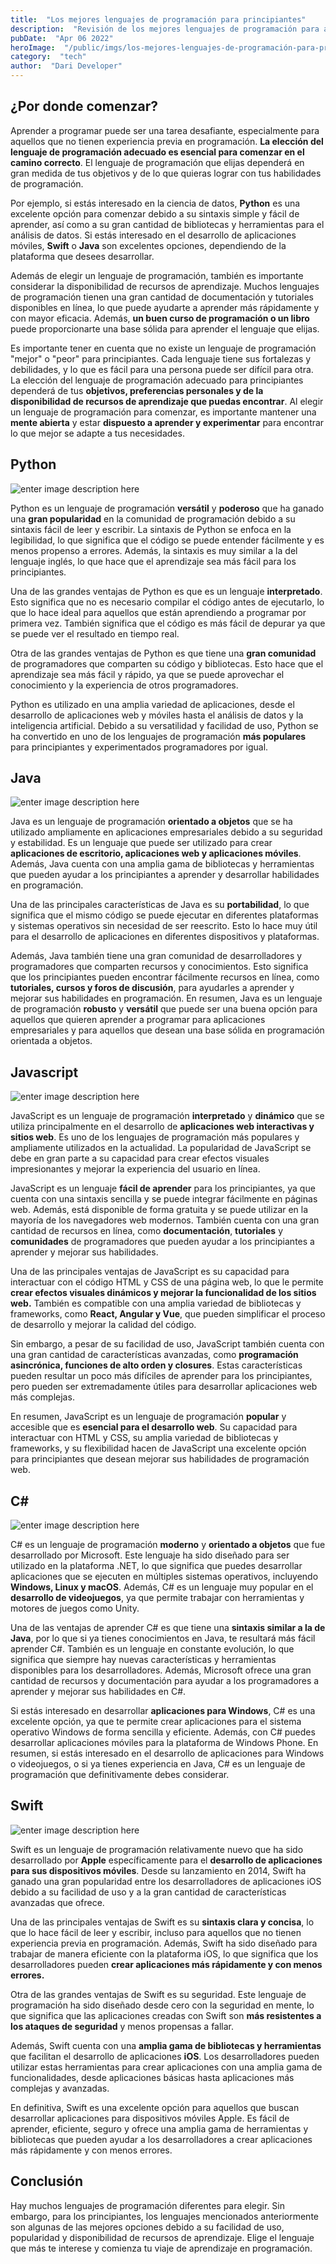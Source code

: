 ```yaml
---
title:  "Los mejores lenguajes de programación para principiantes"
description:  "Revisión de los mejores lenguajes de programación para aprender a programar, considerando sus principales ventaja"
pubDate:  "Apr 06 2022"
heroImage:  "/public/imgs/los-mejores-lenguajes-de-programación-para-principiantes/introduccion.jpg"
category:  "tech"
author:  "Dari Developer"
---
```


## ¿Por donde comenzar?

Aprender a programar puede ser una tarea desafiante, especialmente para aquellos que no tienen experiencia previa en programación. **La elección del lenguaje de programación adecuado es esencial para comenzar en el camino correcto**. El lenguaje de programación que elijas dependerá en gran medida de tus objetivos y de lo que quieras lograr con tus habilidades de programación.

Por ejemplo, si estás interesado en la ciencia de datos, **Python** es una excelente opción para comenzar debido a su sintaxis simple y fácil de aprender, así como a su gran cantidad de bibliotecas y herramientas para el análisis de datos. Si estás interesado en el desarrollo de aplicaciones móviles, **Swift** o **Java** son excelentes opciones, dependiendo de la plataforma que desees desarrollar.

Además de elegir un lenguaje de programación, también es importante considerar la disponibilidad de recursos de aprendizaje. Muchos lenguajes de programación tienen una gran cantidad de documentación y tutoriales disponibles en línea, lo que puede ayudarte a aprender más rápidamente y con mayor eficacia. Además, **un buen curso de programación o un libro** puede proporcionarte una base sólida para aprender el lenguaje que elijas.

Es importante tener en cuenta que no existe un lenguaje de programación "mejor" o "peor" para principiantes. Cada lenguaje tiene sus fortalezas y debilidades, y lo que es fácil para una persona puede ser difícil para otra. La elección del lenguaje de programación adecuado para principiantes dependerá de tus **objetivos, preferencias personales y de la disponibilidad de recursos de aprendizaje que puedas encontrar**. Al elegir un lenguaje de programación para comenzar, es importante mantener una **mente abierta** y estar **dispuesto a aprender y experimentar** para encontrar lo que mejor se adapte a tus necesidades.

## Python

![enter image description here](/public/imgs/los-mejores-lenguajes-de-programación-para-principiantes/python.jpg)

Python es un lenguaje de programación **versátil** y **poderoso** que ha ganado una **gran popularidad** en la comunidad de programación debido a su sintaxis fácil de leer y escribir. La sintaxis de Python se enfoca en la legibilidad, lo que significa que el código se puede entender fácilmente y es menos propenso a errores. Además, la sintaxis es muy similar a la del lenguaje inglés, lo que hace que el aprendizaje sea más fácil para los principiantes.

Una de las grandes ventajas de Python es que es un lenguaje **interpretado**. Esto significa que no es necesario compilar el código antes de ejecutarlo, lo que lo hace ideal para aquellos que están aprendiendo a programar por primera vez. También significa que el código es más fácil de depurar ya que se puede ver el resultado en tiempo real.

Otra de las grandes ventajas de Python es que tiene una **gran comunidad** de programadores que comparten su código y bibliotecas. Esto hace que el aprendizaje sea más fácil y rápido, ya que se puede aprovechar el conocimiento y la experiencia de otros programadores.

Python es utilizado en una amplia variedad de aplicaciones, desde el desarrollo de aplicaciones web y móviles hasta el análisis de datos y la inteligencia artificial. Debido a su versatilidad y facilidad de uso, Python se ha convertido en uno de los lenguajes de programación **más populares** para principiantes y experimentados programadores por igual.

## Java

![enter image description here](/public/imgs/los-mejores-lenguajes-de-programación-para-principiantes/java.jpg)

Java es un lenguaje de programación **orientado a objetos** que se ha utilizado ampliamente en aplicaciones empresariales debido a su seguridad y estabilidad. Es un lenguaje que puede ser utilizado para crear **aplicaciones de escritorio, aplicaciones web y aplicaciones móviles**. Además, Java cuenta con una amplia gama de bibliotecas y herramientas que pueden ayudar a los principiantes a aprender y desarrollar habilidades en programación.

Una de las principales características de Java es su **portabilidad**, lo que significa que el mismo código se puede ejecutar en diferentes plataformas y sistemas operativos sin necesidad de ser reescrito. Esto lo hace muy útil para el desarrollo de aplicaciones en diferentes dispositivos y plataformas.

Además, Java también tiene una gran comunidad de desarrolladores y programadores que comparten recursos y conocimientos. Esto significa que los principiantes pueden encontrar fácilmente recursos en línea, como **tutoriales, cursos y foros de discusión**, para ayudarles a aprender y mejorar sus habilidades en programación. En resumen, Java es un lenguaje de programación **robusto** y **versátil** que puede ser una buena opción para aquellos que quieren aprender a programar para aplicaciones empresariales y para aquellos que desean una base sólida en programación orientada a objetos.

## Javascript

![enter image description here](/public/imgs/los-mejores-lenguajes-de-programación-para-principiantes/javascript.jpg)

JavaScript es un lenguaje de programación **interpretado** y **dinámico** que se utiliza principalmente en el desarrollo de **aplicaciones web interactivas y sitios web**. Es uno de los lenguajes de programación más populares y ampliamente utilizados en la actualidad. La popularidad de JavaScript se debe en gran parte a su capacidad para crear efectos visuales impresionantes y mejorar la experiencia del usuario en línea.

JavaScript es un lenguaje **fácil de aprender** para los principiantes, ya que cuenta con una sintaxis sencilla y se puede integrar fácilmente en páginas web. Además, está disponible de forma gratuita y se puede utilizar en la mayoría de los navegadores web modernos. También cuenta con una gran cantidad de recursos en línea, como **documentación**, **tutoriales** y **comunidades** de programadores que pueden ayudar a los principiantes a aprender y mejorar sus habilidades.

Una de las principales ventajas de JavaScript es su capacidad para interactuar con el código HTML y CSS de una página web, lo que le permite **crear efectos visuales dinámicos y mejorar la funcionalidad de los sitios web.** También es compatible con una amplia variedad de bibliotecas y frameworks, como **React, Angular y Vue**, que pueden simplificar el proceso de desarrollo y mejorar la calidad del código.

Sin embargo, a pesar de su facilidad de uso, JavaScript también cuenta con una gran cantidad de características avanzadas, como **programación asincrónica, funciones de alto orden y closures**. Estas características pueden resultar un poco más difíciles de aprender para los principiantes, pero pueden ser extremadamente útiles para desarrollar aplicaciones web más complejas.

En resumen, JavaScript es un lenguaje de programación **popular** y accesible que es **esencial para el desarrollo web**. Su capacidad para interactuar con HTML y CSS, su amplia variedad de bibliotecas y frameworks, y su flexibilidad hacen de JavaScript una excelente opción para principiantes que desean mejorar sus habilidades de programación web.

## C#

![enter image description here](/public/imgs/los-mejores-lenguajes-de-programación-para-principiantes/csharp.jpg)

C# es un lenguaje de programación **moderno** y **orientado a objetos** que fue desarrollado por Microsoft. Este lenguaje ha sido diseñado para ser utilizado en la plataforma .NET, lo que significa que puedes desarrollar aplicaciones que se ejecuten en múltiples sistemas operativos, incluyendo **Windows, Linux y macOS**. Además, C# es un lenguaje muy popular en el **desarrollo de videojuegos**, ya que permite trabajar con herramientas y motores de juegos como Unity.

Una de las ventajas de aprender C# es que tiene una **sintaxis similar a la de Java**, por lo que si ya tienes conocimientos en Java, te resultará más fácil aprender C#. También es un lenguaje en constante evolución, lo que significa que siempre hay nuevas características y herramientas disponibles para los desarrolladores. Además, Microsoft ofrece una gran cantidad de recursos y documentación para ayudar a los programadores a aprender y mejorar sus habilidades en C#.

Si estás interesado en desarrollar **aplicaciones para Windows**, C# es una excelente opción, ya que te permite crear aplicaciones para el sistema operativo Windows de forma sencilla y eficiente. Además, con C# puedes desarrollar aplicaciones móviles para la plataforma de Windows Phone. En resumen, si estás interesado en el desarrollo de aplicaciones para Windows o videojuegos, o si ya tienes experiencia en Java, C# es un lenguaje de programación que definitivamente debes considerar.

## Swift 

![enter image description here](/public/imgs/los-mejores-lenguajes-de-programación-para-principiantes/swift.jpg)

Swift es un lenguaje de programación relativamente nuevo que ha sido desarrollado por **Apple** específicamente para el **desarrollo de aplicaciones para sus dispositivos móviles**. Desde su lanzamiento en 2014, Swift ha ganado una gran popularidad entre los desarrolladores de aplicaciones iOS debido a su facilidad de uso y a la gran cantidad de características avanzadas que ofrece.

Una de las principales ventajas de Swift es su **sintaxis clara y concisa**, lo que lo hace fácil de leer y escribir, incluso para aquellos que no tienen experiencia previa en programación. Además, Swift ha sido diseñado para trabajar de manera eficiente con la plataforma iOS, lo que significa que los desarrolladores pueden **crear aplicaciones más rápidamente y con menos errores.**

Otra de las grandes ventajas de Swift es su seguridad. Este lenguaje de programación ha sido diseñado desde cero con la seguridad en mente, lo que significa que las aplicaciones creadas con Swift son **más resistentes a los ataques de seguridad** y menos propensas a fallar.

Además, Swift cuenta con una **amplia gama de bibliotecas y herramientas** que facilitan el desarrollo de aplicaciones **iOS**. Los desarrolladores pueden utilizar estas herramientas para crear aplicaciones con una amplia gama de funcionalidades, desde aplicaciones básicas hasta aplicaciones más complejas y avanzadas.

En definitiva, Swift es una excelente opción para aquellos que buscan desarrollar aplicaciones para dispositivos móviles Apple. Es fácil de aprender, eficiente, seguro y ofrece una amplia gama de herramientas y bibliotecas que pueden ayudar a los desarrolladores a crear aplicaciones más rápidamente y con menos errores.

## Conclusión

Hay muchos lenguajes de programación diferentes para elegir. Sin embargo, para los principiantes, los lenguajes mencionados anteriormente son algunas de las mejores opciones debido a su facilidad de uso, popularidad y disponibilidad de recursos de aprendizaje. Elige el lenguaje que más te interese y comienza tu viaje de aprendizaje en programación.
